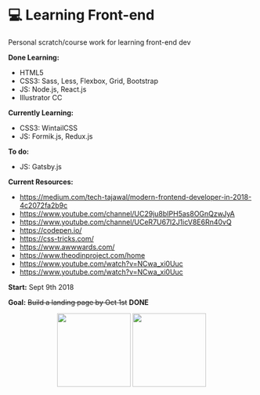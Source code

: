 

# 💻 Learning Front-end 
Personal scratch/course work for learning front-end dev

**Done Learning:**
* HTML5
* CSS3: Sass, Less, Flexbox, Grid, Bootstrap
* JS: Node.js, React.js
* Illustrator CC 

**Currently Learning:**

* CSS3: WintailCSS
* JS: Formik.js, Redux.js

**To do:**

* JS: Gatsby.js


**Current Resources:**

* https://medium.com/tech-tajawal/modern-frontend-developer-in-2018-4c2072fa2b9c
* https://www.youtube.com/channel/UC29ju8bIPH5as8OGnQzwJyA
* https://www.youtube.com/channel/UCeR7U67I2J1icV8E6Rn40vQ
* https://codepen.io/
* https://css-tricks.com/
* https://www.awwwards.com/
* https://www.theodinproject.com/home
* https://www.youtube.com/watch?v=NCwa_xi0Uuc 
* https://www.youtube.com/watch?v=NCwa_xi0Uuc

**Start:** Sept 9th 2018 

**Goal:** ~~Build a landing page by Oct 1st~~ __DONE__ 

<div align='center'>
  <img height="150px" width="auto" src="https://cod34fun.com/content/images/2018/06/1000px-React-icon.svg-1.png">
  <img height="150px" width="auto" src="https://ui-ex.com/images/css-transparent-html-2.png">
</div>
